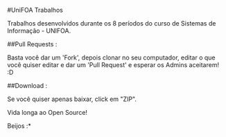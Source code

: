 #UniFOA Trabalhos

Trabalhos desenvolvidos durante os 8 períodos do curso de Sistemas de Informação - UNIFOA.


##Pull Requests :

Basta você dar um 'Fork', depois clonar no seu computador, editar o que você quiser editar e dar um 'Pull Request' e esperar os Admins aceitarem! :D

##Download :

Se você quiser apenas baixar, click em "ZIP".

Vida longa ao Open Source!

Beijos :*